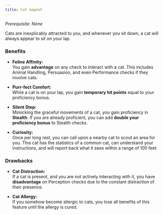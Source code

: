 ```yaml
---
title: Cat magnet
---
```


*Prerequisite: None*

Cats are inexplicably attracted to you, and whenever you sit down, a cat will always appear to sit on your lap.

### Benefits

- **Feline Affinity:**  
  You gain **advantage** on any check to interact with a cat. This includes Animal Handling, Persuasion, and even Performance checks if they involve cats.

- **Purr-fect Comfort:**  
  While a cat is on your lap, you gain **temporary hit points** equal to your proficiency bonus.

- **Silent Step:**  
  Mimicking the graceful movements of a cat, you gain proficiency in **Stealth**. If you are already proficient, you can add **double your proficiency bonus** to Stealth checks.

- **Curiosity:**  
  Once per long rest, you can call upon a nearby cat to scout an area for you. This cat has the statistics of a common cat, can understand your instructions, and will report back what it sees within a range of 100 feet.

### Drawbacks

- **Cat Distraction:**  
  If a cat is present, and you are not actively interacting with it, you have **disadvantage** on Perception checks due to the constant distraction of their presence.

- **Cat Allergy:**  
  If you somehow become allergic to cats, you lose all benefits of this feature until the allergy is cured.  
